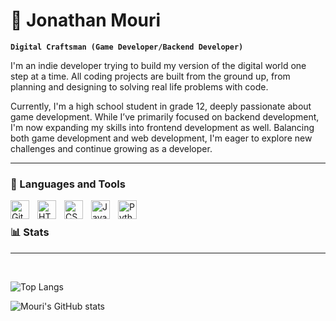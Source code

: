 # 🐳 Jonathan Mouri

**`Digital Craftsman (Game Developer/Backend Developer)`**

I'm an indie developer trying to build my version of the digital world one step at a time. All coding projects are built from the ground up, from planning and designing to solving real life problems with code.

Currently, I'm a high school student in grade 12, deeply passionate about game development. While I’ve primarily focused on backend development, I'm now expanding my skills into frontend development as well. Balancing both game development and web development, I'm eager to explore new challenges and continue growing as a developer.


---

### 🧰 Languages and Tools
<img align="left" alt="Git" width="30px" style="padding-right:10px;" src="https://cdn.jsdelivr.net/gh/devicons/devicon/icons/git/git-original.svg" />
<img align="left" alt="HTML" width="30px" style="padding-right:10px;" src="https://cdn.jsdelivr.net/gh/devicons/devicon/icons/html5/html5-plain.svg" />
<img align="left" alt="CSS" width="30px" style="padding-right:10px;" src="https://cdn.jsdelivr.net/gh/devicons/devicon/icons/css3/css3-plain.svg" />
<img align="left" alt="JavaScript" width="30px" style="padding-right:10px;" src="https://cdn.jsdelivr.net/gh/devicons/devicon/icons/javascript/javascript-plain.svg" />
<img align="left" alt="Python" width="30px" style="padding-right:10px;" src="https://cdn.jsdelivr.net/gh/devicons/devicon/icons/python/python-plain.svg" />

<br>

### 📊 Stats

---

<br>

<!-- Top Langs at the top -->
![Top Langs](https://github-readme-stats.vercel.app/api/top-langs/?username=MouriDev&layout=compact)

![Mouri's GitHub stats](https://github-readme-stats.vercel.app/api?username=MouriDev&show_icons=true&theme=gruvbox)

<!-- Uncomment if you want to add GitHub Streak Stats -->
<!-- ![GitHub Streak](https://streak-stats.demolab.com?user=ForrestKnight&theme=gruvbox&border_radius=4.5) -->

